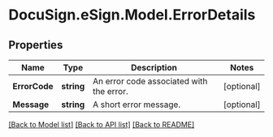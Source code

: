 # DocuSign.eSign.Model.ErrorDetails
## Properties

Name | Type | Description | Notes
------------ | ------------- | ------------- | -------------
**ErrorCode** | **string** | An error code associated with the error. | [optional] 
**Message** | **string** | A short error message. | [optional] 

[[Back to Model list]](../README.md#documentation-for-models) [[Back to API list]](../README.md#documentation-for-api-endpoints) [[Back to README]](../README.md)

